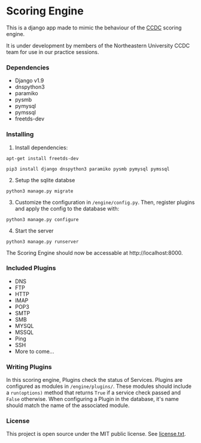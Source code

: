 # Scoring Engine

This is a django app made to mimic the behaviour of the
[CCDC](http://www.nationalccdc.org/) scoring engine.

It is under development by members of the Northeastern University CCDC team for
use in our practice sessions.

### Dependencies

- Django v1.9
- dnspython3
- paramiko
- pysmb
- pymysql
- pymssql
- freetds-dev

### Installing
1. Install dependencies:

`apt-get install freetds-dev`

`pip3 install django dnspython3 paramiko pysmb pymysql pymssql`

2. Setup the sqlite databse

`python3 manage.py migrate`

3. Customize the configuration in `/engine/config.py`. Then, register plugins
and apply the config to the database with:

`python3 manage.py configure`

4. Start the server

`python3 manage.py runserver`

The Scoring Engine should now be accessable at http://localhost:8000.

### Included Plugins
- DNS
- FTP
- HTTP
- IMAP
- POP3
- SMTP
- SMB
- MYSQL
- MSSQL
- Ping
- SSH
- More to come...

### Writing Plugins

In this scoring engine, Plugins check the status of Services. Plugins are
configured as modules in `/engine/plugins/`. These modules should include a
`run(options)` method that returns `True` if a service check passed and `False`
otherwise. When configuring a Plugin in the database, it's name should match
the name of the associated module.

### License

This project is open source under the MIT public license. See [license.txt](license.txt).
